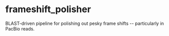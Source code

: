 frameshift_polisher
===================

BLAST-driven pipeline for polishing out pesky frame shifts -- particularly in PacBio reads.
